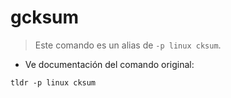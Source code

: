 # gcksum

> Este comando es un alias de `-p linux cksum`.

- Ve documentación del comando original:

`tldr -p linux cksum`
